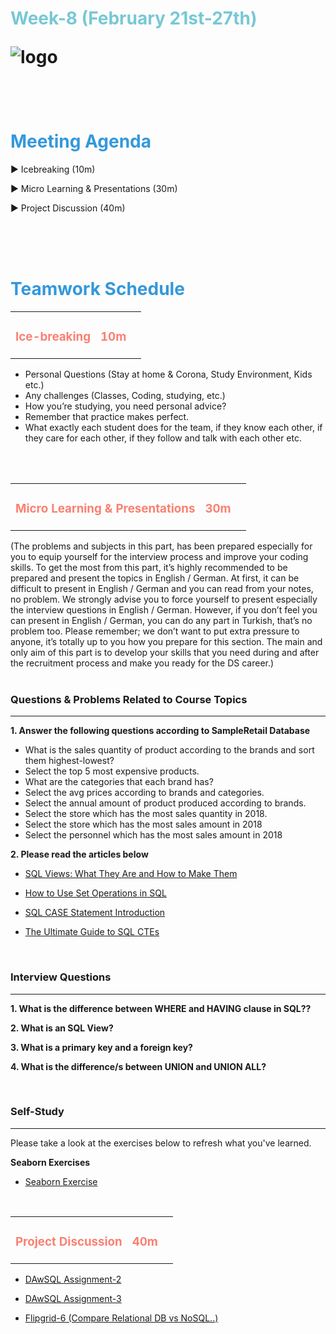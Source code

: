 <h1><strong><span style="color: #77C8D5;">Week-8 (February 21st-27th)</strong></span>

![logo](ds_agenda_logo.png)

<br>

<h1><strong><span style="color: #3498DB;">Meeting Agenda</strong></h1></span>

<span class="c16 c30">▶ </span><span
class="c42 c82">Icebreaking (10m)</span><span class="c16 c23"> </span>

<span class="c16 c30">▶ </span><span
class="c42 c82">Micro Learning & Presentations (30m)</span><span class="c46 c42 c48"> </span>

<span class="c30">▶ </span><span class="c46 c48 c42">Project Discussion (40m)</span>

<br>
<br>
<br>

<div style="page-break-after: always;"></div>

<h1><strong><span style="color: #3498DB;">Teamwork Schedule</strong></h1></span>

<table style= "width:100%;">
                <tr>
                <td style="color: #FA8072; text-align:left "><h3><strong><p>Ice-breaking</td>
                <td style="color: #FA8072; text-align:right;"><h3><strong><p>10m</p><td>                </tr>
</table>

- Personal Questions (Stay at home & Corona, Study Environment, Kids etc.) 
- Any challenges (Classes, Coding, studying, etc.) 
- How you’re studying, you need personal advice? 
- Remember that practice makes perfect. 
- What exactly each student does for the team, if they know each other, if they care for each other, if they follow and talk with each other etc. 

<br>
<br>

<table style= "width:100%;">
                <tr>
                <td style="color: #FA8072; text-align:left "><h3><strong><p>Micro Learning & Presentations</td>
                <td style="color: #FA8072; text-align:right;"><h3><strong><p>30m</p><td>                </tr>
</table>
(The problems and subjects in this part, has been prepared especially for you to equip yourself for the interview process and improve your coding skills.
To get the most from this part, it’s highly recommended to be prepared and present the topics in English / German.
At first, it can be difficult to present in English / German and you can read from your notes, no problem.
We strongly advise you to force yourself to present especially the interview questions in English / German.
However, if you don’t feel you can present in English / German, you can do any part in Turkish, that’s no problem too.
Please remember; we don’t want to put extra pressure to anyone, it’s totally up to you how you prepare for this section.
The main and only aim of this part is to develop your skills that you need during and after the recruitment process and make you ready for the DS career.)
<br><br>

<h3><strong>Questions & Problems Related to Course Topics</strong></h4>
<hr>

**1. Answer the following questions according to SampleRetail Database**
                  
- What is the sales quantity of product according to the brands and sort them highest-lowest? 
- Select the top 5 most expensive products. 
- What are the categories that each brand has? 
- Select the avg prices according to brands and categories. 
- Select the annual amount of product produced according to brands. 
- Select the store which has the most sales quantity in 2018. 
- Select the store which has the most sales amount in 2018 
- Select the personnel which has the most sales amount in 2018 
                  
**2. Please read the articles below**
                  
- [SQL Views: What They Are and How to Make Them](https://medium.datadriveninvestor.com/sql-views-what-they-are-and-how-to-make-62229b2f0fd7)
                  
- [How to Use Set Operations in SQL](https://towardsdatascience.com/how-to-use-set-operations-in-sql-53d57c4f7b77)                  
                  
- [SQL CASE Statement Introduction](https://medium.com/@t.rosen2101/sql-case-statement-introduction-b942ed9199e9)

- [The Ultimate Guide to SQL CTEs](https://towardsdatascience.com/the-ultimate-guide-to-sql-ctes-12a065187a15) 
                 
<br>
<h3><strong>Interview Questions</strong></h4>
<hr>
                  
**1. What is the difference  between <a> WHERE and HAVING </a> clause in SQL??**

**2. What is an <a>SQL View?</a>**

**3. What is a <a>primary key</a> and a <a>foreign key</a>?**

**4. What is the difference/s between  <a>UNION</a> and  <a>UNION ALL</a>?**
                  
<br>
<h3><strong>Self-Study</strong></h4>
<hr>

Please take a look at the exercises below to refresh what you've learned. 
                  
**Seaborn Exercises**

- [Seaborn Exercise](https://github.com/KdrDrn/DS_DE_COHORT-1/blob/main/WEEKLY_AGENDA/Week_8/08_Self_Study_Seaborn_Exercise/08_Self_Study_Seaborn_Exercise_Student.ipynb)                  

                  
<br>
<table style= "width:100%;">
                <tr>
                <td style="color: #FA8072; text-align:left "><h3><strong><p>Project Discussion</td>
                <td style="color: #FA8072; text-align:right;"><h3><strong><p>40m</p><td>                </tr>
                
</table>

- [DAwSQL Assignment-2](https://lms.clarusway.com/course/view.php?id=7162#section-1) <br>
                  
- [DAwSQL Assignment-3](https://lms.clarusway.com/course/view.php?id=7162#section-1) <br> 
                  
- [Flipgrid-6 (Compare Relational DB vs NoSQL..)](https://flipgrid.com/42994f9e) <br> 
